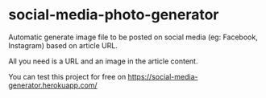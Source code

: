# social-media-photo-generator
Automatic generate image file to be posted on social media (eg: Facebook, Instagram) based on article URL.

All you need is a URL and an image in the article content.

You can test this project for free on https://social-media-generator.herokuapp.com/
